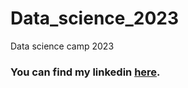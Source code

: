 # Data_science_2023
Data science camp 2023


### You can find my linkedin [here](https://www.linkedin.com/in/sviatoslav-krushelnytskyi-18067124b/).
